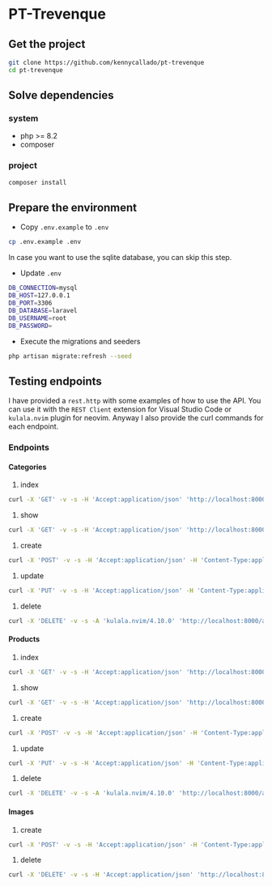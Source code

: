 # PT-Trevenque

## Get the project

```bash
git clone https://github.com/kennycallado/pt-trevenque
cd pt-trevenque
```

## Solve dependencies

### system

- php >= 8.2
- composer

### project

```bash
composer install
```

## Prepare the environment

- Copy `.env.example` to `.env`

```bash
cp .env.example .env
```

In case you want to use the sqlite database, you can skip this step.

- Update `.env`

```bash
DB_CONNECTION=mysql
DB_HOST=127.0.0.1
DB_PORT=3306
DB_DATABASE=laravel
DB_USERNAME=root
DB_PASSWORD=
```

- Execute the migrations and seeders

```bash
php artisan migrate:refresh --seed
```

## Testing endpoints

I have provided a `rest.http` with some examples of how to use the API. You can use it with the `REST Client` extension for Visual Studio Code or `kulala.nvim` plugin for neovim. Anyway I also provide the curl commands for each endpoint.

### Endpoints

#### Categories

1. index

```bash
curl -X 'GET' -v -s -H 'Accept:application/json' 'http://localhost:8000/api/categories'
```

1. show

```bash
curl -X 'GET' -v -s -H 'Accept:application/json' 'http://localhost:8000/api/categories/2'
```

1. create

```bash
curl -X 'POST' -v -s -H 'Accept:application/json' -H 'Content-Type:application/json' --data-binary '{"name": "Category X"}' 'http://localhost:8000/api/categories'
```

1. update

```bash
curl -X 'PUT' -v -s -H 'Accept:application/json' -H 'Content-Type:application/json' --data-binary '{"name": "Category 2"}' 'http://localhost:8000/api/categories/2'
```

1. delete

```bash
curl -X 'DELETE' -v -s -A 'kulala.nvim/4.10.0' 'http://localhost:8000/api/categories/2'
```

#### Products

1. index

```bash
curl -X 'GET' -v -s -H 'Accept:application/json' 'http://localhost:8000/api/products'
```

1. show

```bash
curl -X 'GET' -v -s -H 'Accept:application/json' 'http://localhost:8000/api/products/2'
```

1. create

```bash
curl -X 'POST' -v -s -H 'Accept:application/json' -H 'Content-Type:application/json' --data-binary '{"name": "Name Foo", "stock": 1,    "price": 10.5, "active": true, "category_id": 1}' 'http://localhost:8000/api/products'
```

1. update

```bash
curl -X 'PUT' -v -s -H 'Accept:application/json' -H 'Content-Type:application/json' --data-binary '{"name": "Name 6", "stock": 12, "price": 10.60, "active": true, "category_id": 1}' 'http://localhost:8000/api/products/1'
```

1. delete

```bash
curl -X 'DELETE' -v -s -A 'kulala.nvim/4.10.0' 'http://localhost:8000/api/products/1'
```

#### Images

1. create

```bash
curl -X 'POST' -v -s -H 'Accept:application/json' -H 'Content-Type:application/json' --data-binary '{"image": "https://picsum.photos/400/400?t=ab"}' 'http://localhost:8000/api/products/2/images'
```

1. delete

```bash
curl -X 'DELETE' -v -s -H 'Accept:application/json' 'http://localhost:8000/api/products/2/images/2'
```
